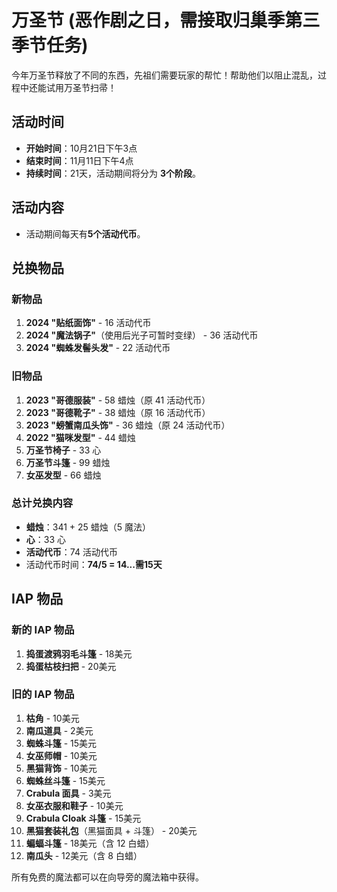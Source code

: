 # 万圣节 (恶作剧之日，需接取归巢季第三季节任务)

今年万圣节释放了不同的东西，先祖们需要玩家的帮忙！帮助他们以阻止混乱，过程中还能试用万圣节扫帚！

## 活动时间
- **开始时间**：10月21日下午3点
- **结束时间**：11月11日下午4点
- **持续时间**：21天，活动期间将分为 **3个阶段**。

## 活动内容
- 活动期间每天有**5个活动代币**。
  
## 兑换物品

### 新物品
1. **2024 "贴纸面饰"** - 16 活动代币
2. **2024 "魔法锅子"**（使用后光子可暂时变绿） - 36 活动代币
3. **2024 "蜘蛛发髻头发"** - 22 活动代币

### 旧物品
1. **2023 "哥德服装"** - 58 蜡烛（原 41 活动代币）
2. **2023 "哥德靴子"** - 38 蜡烛（原 16 活动代币）
3. **2023 "螃蟹南瓜头饰"** - 36 蜡烛（原 24 活动代币）
4. **2022 "猫咪发型"** - 44 蜡烛
5. **万圣节椅子** - 33 心
6. **万圣节斗篷** - 99 蜡烛
7. **女巫发型** - 66 蜡烛

### 总计兑换内容
- **蜡烛**：341 + 25 蜡烛（5 魔法）
- **心**：33 心
- **活动代币**：74 活动代币
- 活动代币时间：**74/5 = 14...需15天**

## IAP 物品

### 新的 IAP 物品
1. **捣蛋渡鸦羽毛斗篷** - 18美元
2. **捣蛋枯枝扫把** - 20美元

### 旧的 IAP 物品
1. **枯角** - 10美元
2. **南瓜道具** - 2美元
3. **蜘蛛斗篷** - 15美元
4. **女巫师帽** - 10美元
5. **黑猫背饰** - 10美元
6. **蜘蛛丝斗篷** - 15美元
7. **Crabula 面具** - 3美元
8. **女巫衣服和鞋子** - 10美元
9. **Crabula Cloak 斗篷** - 15美元
10. **黑猫套装礼包**（黑猫面具 + 斗篷） - 20美元
11. **蝙蝠斗篷** - 18美元（含 12 白蜡）
12. **南瓜头** - 12美元（含 8 白蜡）

所有免费的魔法都可以在向导旁的魔法箱中获得。